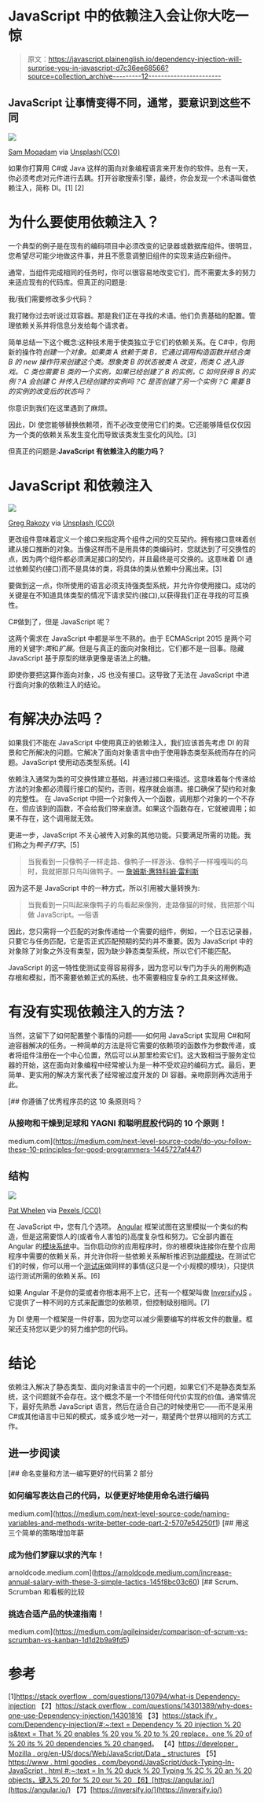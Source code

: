 # JavaScript 中的依赖注入会让你大吃一惊

> 原文：<https://javascript.plainenglish.io/dependency-injection-will-surprise-you-in-javascript-d7c36ee68566?source=collection_archive---------12----------------------->

## JavaScript 让事情变得不同，通常，要意识到这些不同

![](img/2eec6f6cf92cbfe0d22a1ddf8f059812.png)

[Sam Moqadam](https://unsplash.com/@itssammoqadam) via [Unsplash(CC0)](https://unsplash.com/photos/l9VjM-Pp7-M)

如果你打算用 C#或 Java 这样的面向对象编程语言来开发你的软件。总有一天，你必须考虑对元件进行去耦。打开谷歌搜索引擎，最终，你会发现一个术语叫做依赖注入，简称 DI。[1] [2]

# 为什么要使用依赖注入？

一个典型的例子是在现有的编码项目中必须改变的记录器或数据库组件。很明显，您希望尽可能少地做这件事，并且不愿意调整旧组件的实现来适应新组件。

通常，当组件完成相同的任务时，你可以很容易地改变它们，而不需要太多的努力来适应现有的代码库。但真正的问题是:

我/我们需要修改多少代码？

我打赌你过去听说过双容器。那是我们正在寻找的术语。他们负责基础的配置。管理依赖关系并将信息分发给每个请求者。

简单总结一下这个概念:这种技术用于使类独立于它们的依赖关系。在 C#中，你用新的操作符*创建一个对象。如果类 A 依赖于类 B，它通过调用构造函数并结合类 B 的 *new* 操作符来创建这个类。想象类 B 的状态被类 A 改变，而类 C 进入游戏。
C 类也需要 B 类的一个实例，如果已经创建了 B 的实例，C 如何获得 B 的实例？A 会创建 C 并传入已经创建的实例吗？C 是否创建了另一个实例？C 需要 B 的实例的改变后的状态吗？*

你意识到我们在这里遇到了麻烦。

因此，DI 使您能够替换依赖项，而不必改变使用它们的类。它还能够降低仅仅因为一个类的依赖关系发生变化而导致该类发生变化的风险。[3]

但真正的问题是:**JavaScript 有依赖注入的能力吗？**

# JavaScript 和依赖注入

![](img/b1d3033393fddf1a2491fcddd7cd75e3.png)

[Greg Rakozy](https://unsplash.com/@grakozy) via [Unsplash (CC0)](https://unsplash.com/photos/vw3Ahg4x1tY)

更改组件意味着定义一个接口来指定两个组件之间的交互契约。拥有接口意味着创建从接口推断的对象。当像这样而不是用具体的类编码时，您就达到了可交换性的点，因为两个组件都必须满足接口的契约，并且最终是可交换的。这意味着 DI 通过依赖契约(接口)而不是具体的类，将具体的类从依赖中分离出来。[3]

要做到这一点，你所使用的语言必须支持强类型系统，并允许你使用接口。成功的关键是在不知道具体类型的情况下请求契约(接口),以获得我们正在寻找的可互换性。

C#做到了，但是 JavaScript 呢？

这两个需求在 JavaScript 中都是半生不熟的。由于 ECMAScript 2015 是两个可用的关键字:*类*和*扩展*。但是与真正的面向对象相比，它们都不是一回事。隐藏 JavaScript 基于原型的继承更像是语法上的糖。

即使你要把这算作面向对象，JS 也没有接口。这导致了无法在 JavaScript 中进行面向对象的依赖注入的结论。

# 有解决办法吗？

如果我们不能在 JavaScript 中使用真正的依赖注入，我们应该首先考虑 DI 的背景和它所解决的问题。它解决了面向对象语言中由于使用静态类型系统而存在的问题。JavaScript 使用动态类型系统。[4]

依赖注入通常为类的可交换性建立基础，并通过接口来描述。这意味着每个传递给方法的对象都必须履行接口的契约，否则，程序就会崩溃。接口确保了契约和对象的完整性。
在 JavaScript 中把一个对象传入一个函数，调用那个对象的一个不存在，但应该到的函数，不会给我们带来崩溃。如果这个函数存在，它就被调用；如果不存在，这个调用就无效。

更进一步，JavaScript 不关心被传入对象的其他功能。只要满足所需的功能。我们称之为*鸭子打字*。[5]

> 当我看到一只像鸭子一样走路、像鸭子一样游泳、像鸭子一样嘎嘎叫的鸟时，我就把那只鸟叫做鸭子。— [詹姆斯·惠特科姆·雷利斯](https://de.wikipedia.org/wiki/James_Whitcomb_Riley)

因为这不是 JavaScript 中的一种方式，所以引用被大量转换为:

> 当我看到一只叫起来像鸭子的鸟看起来像狗，走路像猫的时候，我把那个叫做 JavaScript。—俗语

因此，您只需将一个匹配的对象传递给一个需要的组件，例如，一个日志记录器，只要它与任务匹配，它是否正式匹配预期的契约并不重要。因为 JavaScript 中的对象除了对象之外没有类型，因为缺少静态类型系统，所以它们不能匹配。

JavaScript 的这一特性使测试变得容易得多，因为您可以专门为手头的用例构造存根和模拟，而不需要依赖正式的系统，也不需要相应复杂的工具来这样做。

# 有没有实现依赖注入的方法？

当然，这留下了如何配置整个事情的问题——如何用 JavaScript 实现用 C#和阿迪容器解决的任务。一种简单的方法是将它需要的依赖项的函数作为参数传递，或者将组件注册在一个中心位置，然后可以从那里检索它们。这大致相当于服务定位器的开始，这在面向对象编程中经常被认为是一种不受欢迎的编码方式。最后，更简单、更实用的解决方案代表了经常被过度开发的 DI 容器。亲吻原则再次适用于此。

[](https://medium.com/next-level-source-code/do-you-follow-these-10-principles-for-good-programmers-1445727af447) [## 你遵循了优秀程序员的这 10 条原则吗？

### 从接吻和干燥到足球和 YAGNI 和聪明屁股代码的 10 个原则！

medium.com](https://medium.com/next-level-source-code/do-you-follow-these-10-principles-for-good-programmers-1445727af447) 

## 结构

![](img/94b8652e5a3d6b48d033bdf5ea10e467.png)

[Pat Whelen](https://www.pexels.com/@pat-whelen-2913248) via [Pexels (CC0)](https://www.pexels.com/photo/wood-light-city-sky-5579612/)

在 JavaScript 中，您有几个选项。 [Angular](https://angular.io/) 框架试图在这里模拟一个类似的构造，但是这需要惊人的(或者令人害怕的)高度复杂性和努力。它全部内置在 Angular 的[模块系统](https://angular.io/api/core/NgModule)中。当你启动你的应用程序时，你的根模块连接你在整个应用程序中需要的依赖关系，并允许你将一些依赖关系解析推迟到[功能模块](https://angular.io/guide/feature-modules)。在测试它们的时候，你可以用一个[测试床](https://angular.io/api/core/testing/TestBed)做同样的事情(这只是一个小规模的模块)，只提供运行测试所需的依赖关系。[6]

如果 Angular 不是你的菜或者你根本用不上它，还有一个框架叫做 [InversifyJS](https://inversify.io/) 。它提供了一种不同的方式来配置您的依赖项，但控制级别相同。[7]

为 DI 使用一个框架是一件好事，因为您可以减少需要编写的样板文件的数量。框架还支持您以更少的努力维护您的代码。

# 结论

依赖注入解决了静态类型、面向对象语言中的一个问题，如果它们不是静态类型系统，这个问题就不会存在。这个概念不是一个不惜任何代价实现的价值。通常情况下，最好先熟悉 JavaScript 语言，然后在适合自己的时候使用它——而不是采用 C#或其他语言中已知的模式，或多或少地一对一，期望两个世界以相同的方式工作。

## 进一步阅读

[](https://medium.com/next-level-source-code/naming-variables-and-methods-write-better-code-part-2-5707e54250f1) [## 命名变量和方法—编写更好的代码第 2 部分

### 如何编写表达自己的代码，以便更好地使用命名进行编码

medium.com](https://medium.com/next-level-source-code/naming-variables-and-methods-write-better-code-part-2-5707e54250f1) [](https://arnoldcode.medium.com/increase-annual-salary-with-these-3-simple-tactics-145f8bc03c60) [## 用这三个简单的策略增加年薪

### 成为他们梦寐以求的汽车！

arnoldcode.medium.com](https://arnoldcode.medium.com/increase-annual-salary-with-these-3-simple-tactics-145f8bc03c60) [](https://medium.com/agileinsider/comparison-of-scrum-vs-scrumban-vs-kanban-1d1d2b9a9fd5) [## Scrum、Scrumban 和看板的比较

### 挑选合适产品的快速指南！

medium.com](https://medium.com/agileinsider/comparison-of-scrum-vs-scrumban-vs-kanban-1d1d2b9a9fd5) 

# 参考

[1][https://stack overflow . com/questions/130794/what-is Dependency-injection](https://stackoverflow.com/questions/130794/what-is-dependency-injection)
【2】[https://stack overflow . com/questions/14301389/why-does-one-use-Dependency-injection/14301816](https://stackoverflow.com/questions/14301389/why-does-one-use-dependency-injection/14301816)
【3】[https://stack ify . com/Dependency-injection/#:~:text = Dependency % 20 injection % 20 is&text = That % 20 enables % 20 you % 20 to % 20 replace，one % 20 of % 20 its % 20 dependencies % 20 changed](https://stackify.com/dependency-injection/#:~:text=Dependency%20injection%20is%20a%20programming,class%20independent%20of%20its%20dependencies.&text=That%20enables%20you%20to%20replace,one%20of%20its%20dependencies%20changed)。
【4】[https://developer . Mozilla . org/en-US/docs/Web/JavaScript/Data _ structures](https://developer.mozilla.org/en-US/docs/Web/JavaScript/Data_structures)
【5】[https://www . html goodies . com/beyond/JavaScript/duck-Typing-In-JavaScript . html #:~:text = In % 20 duck % 20 Typing % 2C % 20 an % 20 objects，键入% 20 for % 20 our % 20
【6】](https://www.htmlgoodies.com/beyond/javascript/duck-typing-in-javascript.html#:~:text=In%20Duck%20Typing%2C%20an%20object's,Typing%20for%20our%20own%20objectives)[https://angular.io/](https://angular.io/)
【7】[https://inversify.io/](https://inversify.io/)